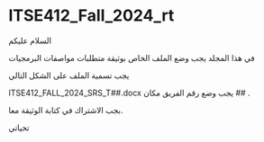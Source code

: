 # ITSE412_Fall_2024_rt

السلام عليكم

في هذا المجلد يجب وضع الملف الخاص بوثيقة متطلبات مواصفات البرمجيات

يجب تسمية الملف على الشكل التالي

ITSE412_FALL_2024_SRS_T##.docx
يجب وضع رقم الفريق مكان ## .

بجب الاشتراك في كتابة الوثيقة معا.

تحياتي
